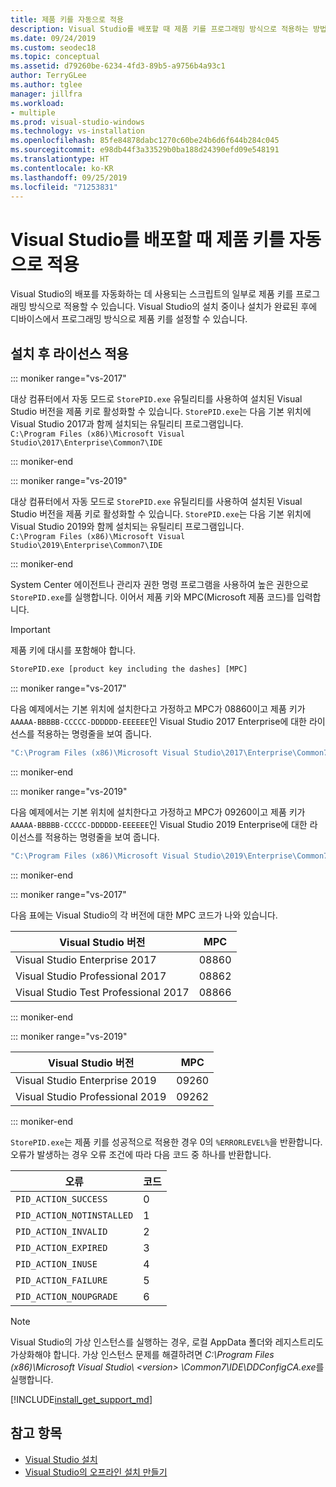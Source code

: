 ```yaml
---
title: 제품 키를 자동으로 적용
description: Visual Studio를 배포할 때 제품 키를 프로그래밍 방식으로 적용하는 방법을 알아봅니다.
ms.date: 09/24/2019
ms.custom: seodec18
ms.topic: conceptual
ms.assetid: d79260be-6234-4fd3-89b5-a9756b4a93c1
author: TerryGLee
ms.author: tglee
manager: jillfra
ms.workload:
- multiple
ms.prod: visual-studio-windows
ms.technology: vs-installation
ms.openlocfilehash: 85fe84878dabc1270c60be24b6d6f644b284c045
ms.sourcegitcommit: e98db44f3a33529b0ba188d24390efd09e548191
ms.translationtype: HT
ms.contentlocale: ko-KR
ms.lasthandoff: 09/25/2019
ms.locfileid: "71253831"
---
```

# <a name="automatically-apply-product-keys-when-deploying-visual-studio"></a>Visual Studio를 배포할 때 제품 키를 자동으로 적용

Visual Studio의 배포를 자동화하는 데 사용되는 스크립트의 일부로 제품 키를 프로그래밍 방식으로 적용할 수 있습니다. Visual Studio의 설치 중이나 설치가 완료된 후에 디바이스에서 프로그래밍 방식으로 제품 키를 설정할 수 있습니다.

## <a name="apply-the-license-after-installation"></a>설치 후 라이선스 적용

::: moniker range="vs-2017"

대상 컴퓨터에서 자동 모드로 `StorePID.exe` 유틸리티를 사용하여 설치된 Visual Studio 버전을 제품 키로 활성화할 수 있습니다. `StorePID.exe`는 다음 기본 위치에 Visual Studio 2017과 함께 설치되는 유틸리티 프로그램입니다. <br> `C:\Program Files (x86)\Microsoft Visual Studio\2017\Enterprise\Common7\IDE`

::: moniker-end

::: moniker range="vs-2019"

대상 컴퓨터에서 자동 모드로 `StorePID.exe` 유틸리티를 사용하여 설치된 Visual Studio 버전을 제품 키로 활성화할 수 있습니다. `StorePID.exe`는 다음 기본 위치에 Visual Studio 2019와 함께 설치되는 유틸리티 프로그램입니다. <br> `C:\Program Files (x86)\Microsoft Visual Studio\2019\Enterprise\Common7\IDE`

::: moniker-end

 System Center 에이전트나 관리자 권한 명령 프로그램을 사용하여 높은 권한으로 `StorePID.exe`를 실행합니다. 이어서 제품 키와 MPC(Microsoft 제품 코드)를 입력합니다.

>[!IMPORTANT]
> 제품 키에 대시를 포함해야 합니다.

 ```cmd
 StorePID.exe [product key including the dashes] [MPC]
 ```

::: moniker range="vs-2017"

다음 예제에서는 기본 위치에 설치한다고 가정하고 MPC가 08860이고 제품 키가 `AAAAA-BBBBB-CCCCC-DDDDDD-EEEEEE`인 Visual Studio 2017 Enterprise에 대한 라이선스를 적용하는 명령줄을 보여 줍니다.

```cmd
"C:\Program Files (x86)\Microsoft Visual Studio\2017\Enterprise\Common7\IDE\StorePID.exe" AAAAA-BBBBB-CCCCC-DDDDDD-EEEEEE 08860
```

::: moniker-end

::: moniker range="vs-2019"

다음 예제에서는 기본 위치에 설치한다고 가정하고 MPC가 09260이고 제품 키가 `AAAAA-BBBBB-CCCCC-DDDDDD-EEEEEE`인 Visual Studio 2019 Enterprise에 대한 라이선스를 적용하는 명령줄을 보여 줍니다.

```cmd
"C:\Program Files (x86)\Microsoft Visual Studio\2019\Enterprise\Common7\IDE\StorePID.exe" AAAAA-BBBBB-CCCCC-DDDDDD-EEEEEE 09260
```

::: moniker-end

::: moniker range="vs-2017"

 다음 표에는 Visual Studio의 각 버전에 대한 MPC 코드가 나와 있습니다.

| Visual Studio 버전                | MPC   |
|--------------------------------------|-------|
| Visual Studio Enterprise 2017        | 08860 |
| Visual Studio Professional 2017      | 08862 |
| Visual Studio Test Professional 2017 | 08866 |

::: moniker-end

::: moniker range="vs-2019"

| Visual Studio 버전                | MPC   |
|--------------------------------------|-------|
| Visual Studio Enterprise 2019        | 09260 |
| Visual Studio Professional 2019      | 09262 |

::: moniker-end

`StorePID.exe`는 제품 키를 성공적으로 적용한 경우 0의 `%ERRORLEVEL%`을 반환합니다. 오류가 발생하는 경우 오류 조건에 따라 다음 코드 중 하나를 반환합니다.

| 오류                     | 코드 |
|---------------------------|------|
| `PID_ACTION_SUCCESS`      | 0    |
| `PID_ACTION_NOTINSTALLED` | 1    |
| `PID_ACTION_INVALID`      | 2    |
| `PID_ACTION_EXPIRED`      | 3    |
| `PID_ACTION_INUSE`        | 4    |
| `PID_ACTION_FAILURE`      | 5    |
| `PID_ACTION_NOUPGRADE`    | 6    |

> [!NOTE]
> Visual Studio의 가상 인스턴스를 실행하는 경우, 로컬 AppData 폴더와 레지스트리도 가상화해야 합니다. 가상 인스턴스 문제를 해결하려면 *C:\Program Files (x86)\Microsoft Visual Studio\ <version\> \Common7\IDE\DDConfigCA.exe*를 실행합니다.  

[!INCLUDE[install_get_support_md](includes/install_get_support_md.md)]

## <a name="see-also"></a>참고 항목

* [Visual Studio 설치](../install/install-visual-studio.md)
* [Visual Studio의 오프라인 설치 만들기](../install/create-an-offline-installation-of-visual-studio.md)
